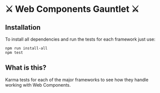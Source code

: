 # ️⚔️ Web Components Gauntlet ⚔️

## Installation

To install all dependencies and run the tests for each framework just use:

```
npm run install-all
npm test
```

## What is this?

Karma tests for each of the major frameworks to see how they handle working
with Web Components.
